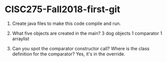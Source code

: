 # CISC275-Fall2018-first-git
1. Create java files to make this code compile and run.

2. What five objects are created in the main?
3 dog objects
1 comparator
1 arraylist

3. Can you spot the comparator constructor call? Where is the class definition for the comparator?
Yes, it's in the override.